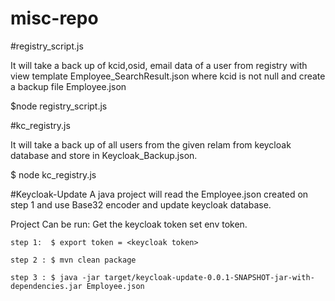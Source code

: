 # misc-repo


#registry_script.js

   It will take a back up of kcid,osid, email data of a user from registry with view template Employee_SearchResult.json 
   where kcid is not null and create a backup file Employee.json
   
   $node registry_script.js
   
#kc_registry.js

  It will take a back up of all users from the given relam from keycloak database and store in Keycloak_Backup.json.
  
   $ node kc_registry.js
  
#Keycloak-Update
 A java project will read the Employee.json created on step 1 and use Base32 encoder and update keycloak database.
 
 Project Can be run:
    Get the keycloak token set env token.
    
    step 1:  $ export token = <keycloak token>
    
    step 2 : $ mvn clean package
    
    step 3 : $ java -jar target/keycloak-update-0.0.1-SNAPSHOT-jar-with-dependencies.jar Employee.json 
   

